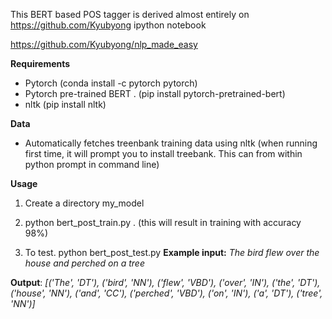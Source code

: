 This BERT based POS tagger is derived almost entirely on https://github.com/Kyubyong ipython notebook

https://github.com/Kyubyong/nlp_made_easy

**Requirements**

- Pytorch (conda install -c pytorch pytorch)
- Pytorch pre-trained BERT . (pip install pytorch-pretrained-bert)
- nltk (pip install nltk)


**Data**

- Automatically fetches treenbank training data using nltk (when running first time, it will prompt you to install treebank. This can from within python prompt in command line)


**Usage**

1. Create a directory my_model

2. python bert_post_train.py . (this will result in training with accuracy 98%)

3. To test. python bert_post_test.py
__Example input:__ _The bird flew over the house and perched on a tree_

__Output__:   _[('The', 'DT'), ('bird', 'NN'), ('flew', 'VBD'), ('over', 'IN'), ('the', 'DT'), ('house', 'NN'), ('and', 'CC'), ('perched', 'VBD'), ('on', 'IN'), ('a', 'DT'), ('tree', 'NN')]_
